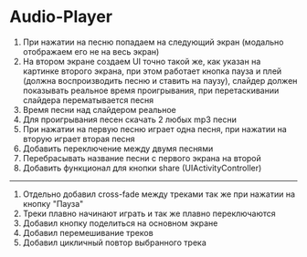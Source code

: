 # Audio-Player

1. При нажатии на песню попадаем на следующий экран (модально отображаем его не на весь экран)
2. На втором экране создаем UI точно такой же, как указан на картинке второго экрана, при этом работает кнопка пауза и плей (должна воспроизводить песню и ставить на паузу), слайдер должен показывать реальное время проигрывания, при перетаскивании слайдера перематывается песня
3. Время песни над слайдером реальное
4. Для проигрывания песен скачать 2 любых mp3 песни
5. При нажатии на первую песню играет одна песня, при нажатии на вторую играет вторая песня
6. Добавить переключение между двумя песнями
8. Перебрасывать название песни с первого экрана на второй
9. Добавить функционал для кнопки share (UIActivityController)

________________________________________________________________________________
1. Отдельно добавил cross-fade между треками так же при нажатии на кнопку "Пауза" 
2. Треки плавно начинают играть и так же плавно переключаются 
3. Добавил кнопку поделиться на основном экране
4. Добавил перемешивание треков
5. Добавил цикличный повтор выбранного трека





